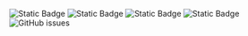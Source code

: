 ![Static Badge](https://img.shields.io/badge/blacklists-60-000000) ![Static Badge](https://img.shields.io/badge/blacklisted-3014305-cc0000) ![Static Badge](https://img.shields.io/badge/whitelisted-2242-00CC00) ![Static Badge](https://img.shields.io/badge/streaming_blacklist-28106-000000) ![GitHub issues](https://img.shields.io/github/issues/fabriziosalmi/blacklists)
